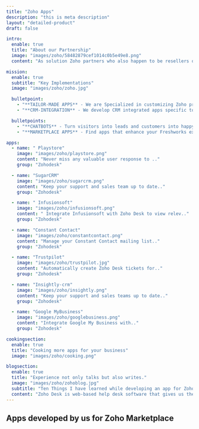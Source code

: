 ```yaml
---
title: "Zoho Apps"
description: "this is meta description"
layout: "detailed-product"
draft: false

intro:
  enable: true
  title: "About our Partnership"
  image: "images/zoho/58482879cef1014c0b5e49e8.png"
  content: "As solution Zoho partners who also happen to be resellers of their prodcuts we enjoy the challenge of delivering solutions to an assortment of requirement domains. We are now beaming to be your best choice for Zoho based custom development or marketplace extensions. Catch a glimpse of our portfolio."

mission:
  enable: true
  subtitle: "Key Implementations"
  image: "images/zoho/zoho.jpg"

  bulletpoint:
    - "**TAILOR-MADE APPS** - We are Specialized in customizing Zoho product THE WAY YOU SEE FIT. We deliver tailored features to your specific business needs."
    - "**CRM-INTEGRATION** - We develop CRM integrated apps specific to client needs.All our apps developed through this partnership communicate through Zoho API and data."

  bulletpoints:
    - "**CHATBOTS** - Turn visitors into leads and customers into happy, engaged users. We develop both decision tree and AI-driven chatbots."
    - "**MARKETPLACE APPS** - Find apps that enhance your Freshworks experience. We develop and publish apps on the Freshworks marketplace that collaborates between multiple systems."

apps:
  - name: " Playstore"
    image: "images/zoho/playstore.png"
    content: "Never miss any valuable user response to .."
    group: "Zohodesk"

  - name: "SugarCRM"
    image: "images/zoho/sugarcrm.png"
    content: "Keep your support and sales team up to date.."
    group: "Zohodesk"

  - name: " Infusionsoft"
    image: "images/zoho/infusionsoft.png"
    content: " Integrate Infusionsoft with Zoho Desk to view relev.."
    group: "Zohodesk"

  - name: "Constant Contact"
    image: "images/zoho/constantcontact.png"
    content: "Manage your Constant Contact mailing list.."
    group: "Zohodesk"

  - name: "Trustpilot"
    image: "images/zoho/trustpilot.jpg"
    content: "Automatically create Zoho Desk tickets for.."
    group: "Zohodesk"

  - name: "Insightly-crm"
    image: "images/zoho/insightly.png"
    content: "Keep your support and sales teams up to date.."
    group: "Zohodesk"

  - name: "Google MyBusiness"
    image: "images/zoho/googlebusiness.png"
    content: "Integrate Google My Business with.."
    group: "Zohodesk"

cookingsection:
  enable: true
  title: "Cooking more apps for your business"
  image: "images/zoho/cooking.png"

blogsection:
  enable: true
  title: "Experience not only talks but also writes."
  image: "images/zoho/zohoblog.jpg"
  subtitle: "Ten Things I have learned while developing an app for Zoho Desk"
  content: "Zoho Desk is web-based help desk software that gives us the ability to manage our customer support activities efficiently. Zoho Desk allows us to assign, track an..."
---
```


## Apps developed **by us for Zoho Marketplace**
